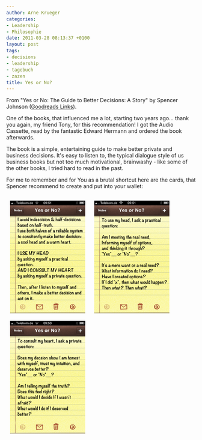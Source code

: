 ```yaml
---
author: Arne Krueger
categories:
- Leadership
- Philosophie
date: 2011-03-28 08:13:37 +0100
layout: post
tags:
- decisions
- leadership
- tagebuch
- zazen
title: Yes or No?
---
```



From "Yes or No: The Guide to Better Decisions: A Story" by Spencer Johnson ([Goodreads Links](https://www.goodreads.com/book/show/88181.Yes_or_No)).

One of the books, that influenced me a lot, starting two years ago... thank you again, my friend Tony, for this recommendation! I got the Audio Cassette, read by the fantastic Edward Hermann and ordered the book afterwards.

The book is a simple, entertaining guide to make better private and business decisions. It's easy to listen to, the typical dialogue style of us business books but not too much motivational, brainwashy - like some of the other books, I tried hard to read in the past.

For me to remember and for You as a brutal shortcut here are the cards, that Spencer recommend to create and put into your wallet:

<div style="text-align: left !important; margin: 20px 0; display: block !important;">
<img src="/images/2011-03-28/photo.png" alt="Yes or No Card 1 - Main Methodology" style="width: 200px !important; margin: 10px !important; display: inline-block !important; vertical-align: top !important; float: none !important;" />
<img src="/images/2011-03-28/photo-2.png" alt="Yes or No Card 2 - Head Questions" style="width: 200px !important; margin: 10px !important; display: inline-block !important; vertical-align: top !important; float: none !important;" />
<img src="/images/2011-03-28/photo-1.png" alt="Yes or No Card 3 - Heart Questions" style="width: 200px !important; margin: 10px !important; display: inline-block !important; vertical-align: top !important; float: none !important;" />
</div>